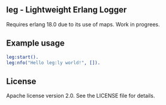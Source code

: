 ## leg - Lightweight Erlang Logger

Requires erlang 18.0 due to its use of maps. Work in progrees.

## Example usage

```erlang
leg:start().
leg:nfo("Hello leg:ly world!", []).
```

## License

Apache license version 2.0. See the LICENSE file for details.
